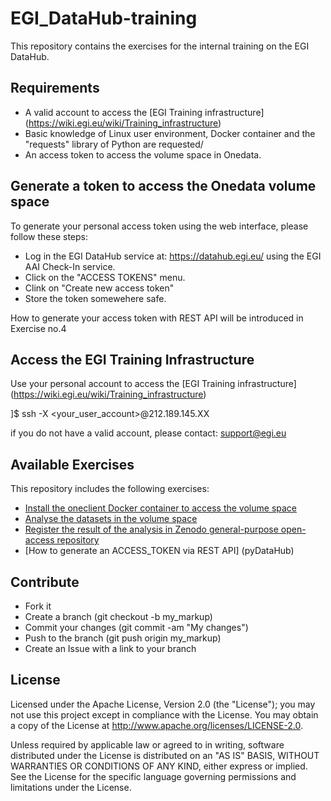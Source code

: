 # EGI_DataHub-training

This repository contains the exercises for the internal training on the EGI DataHub.

## Requirements

* A valid account to access the [EGI Training infrastructure] (https://wiki.egi.eu/wiki/Training_infrastructure)
* Basic knowledge of Linux user environment, Docker container and the "requests" library of Python are requested/
* An access token to access the volume space in Onedata.

## Generate a token to access the Onedata volume space

To generate your personal access token using the web interface, please follow these steps:
* Log in the EGI DataHub service at: https://datahub.egi.eu/ using the EGI AAI Check-In service.
* Click on the "ACCESS TOKENS" menu.
* Clink on "Create new access token"
* Store the token somewehere safe.

How to generate your access token with REST API will be introduced in Exercise no.4

## Access the EGI Training Infrastructure
Use your personal account to access the [EGI Training infrastructure] (https://wiki.egi.eu/wiki/Training_infrastructure)

]$ ssh -X <your_user_account>@212.189.145.XX

if you do not have a valid account, please contact: support@egi.eu

## Available Exercises

This repository includes the following exercises:
- [Install the oneclient Docker container to access the volume space](pyEGIAppDB)
- [Analyse the datasets in the volume space](pyStock)
- [Register the result of the analysis in Zenodo general-purpose open-access repository](pyZenodo)
- [How to generate an ACCESS_TOKEN via REST API] (pyDataHub)

## Contribute
- Fork it
- Create a branch (git checkout -b my_markup)
- Commit your changes (git commit -am "My changes")
- Push to the branch (git push origin my_markup)
- Create an Issue with a link to your branch

## License
Licensed under the Apache License, Version 2.0 (the "License"); you may not use this project except in compliance with the License. You may obtain a copy of the License at http://www.apache.org/licenses/LICENSE-2.0.

Unless required by applicable law or agreed to in writing, software distributed under the License is distributed on an "AS IS" BASIS, WITHOUT WARRANTIES OR CONDITIONS OF ANY KIND, either express or implied. See the License for the specific language governing permissions and limitations under the License.

